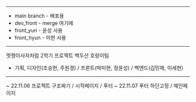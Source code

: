 *****
- main branch - 배포용
- dev_front - merge 여기에
- front_yun - 윤성 사용
- front_hyun - 미현 사용
*****
멋쟁이사자처럼 2학기 프로젝트 백두산 호랑이팀
- 기획, 디자인(조승현, 주원경) / 프론트(박미현, 정윤성) / 백엔드(김민재, 이세현)
*****
~ 22.11.06 프로젝트 구조짜기 / 시작페이지 / 푸터 
~ 22.11.07 푸터 하단고정 / 메인페이지
